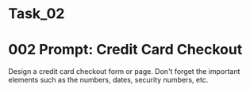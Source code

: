 # Task_02

# 002 Prompt: Credit Card Checkout

Design a credit card checkout form or page. Don't forget the important elements such as the numbers, dates, security numbers, etc.